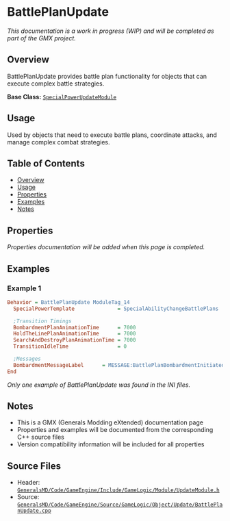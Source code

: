 # BattlePlanUpdate

*This documentation is a work in progress (WIP) and will be completed as part of the GMX project.*

## Overview

BattlePlanUpdate provides battle plan functionality for objects that can execute complex battle strategies.

**Base Class:** [`SpecialPowerUpdateModule`](../../GeneralsMD/Code/GameEngine/Include/GameLogic/Module/SpecialPowerUpdateModule.h)

## Usage

Used by objects that need to execute battle plans, coordinate attacks, and manage complex combat strategies.

## Table of Contents

- [Overview](#overview)
- [Usage](#usage)
- [Properties](#properties)
- [Examples](#examples)
- [Notes](#notes)

## Properties

*Properties documentation will be added when this page is completed.*

## Examples

### Example 1
```ini
Behavior = BattlePlanUpdate ModuleTag_14
  SpecialPowerTemplate              = SpecialAbilityChangeBattlePlans

  ;Transition Timings
  BombardmentPlanAnimationTime      = 7000
  HoldTheLinePlanAnimationTime      = 7000
  SearchAndDestroyPlanAnimationTime = 7000
  TransitionIdleTime                = 0

  ;Messages
  BombardmentMessageLabel      = MESSAGE:BattlePlanBombardmentInitiated
End
```

*Only one example of BattlePlanUpdate was found in the INI files.*

## Notes

- This is a GMX (Generals Modding eXtended) documentation page
- Properties and examples will be documented from the corresponding C++ source files
- Version compatibility information will be included for all properties

## Source Files

- Header: [`GeneralsMD/Code/GameEngine/Include/GameLogic/Module/UpdateModule.h`](../../GeneralsMD/Code/GameEngine/Include/GameLogic/Module/UpdateModule.h)
- Source: [`GeneralsMD/Code/GameEngine/Source/GameLogic/Object/Update/BattlePlanUpdate.cpp`](../../GeneralsMD/Code/GameEngine/Source/GameLogic/Object/Update/BattlePlanUpdate.cpp)
